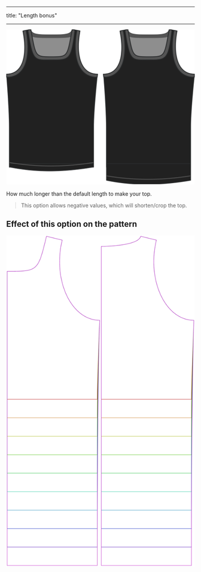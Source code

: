 - - -
title: "Length bonus"
- - -

![The length bonus option on Aaron](./lengthbonus.svg)

How much longer than the default length to make your top.

> This option allows negative values, which will shorten/crop the top.

## Effect of this option on the pattern

![This image shows the effect of this option by superimposing several variants that have a different value for this option](aaron_lengthbonus_sample.svg "Effect of this option on the pattern")
